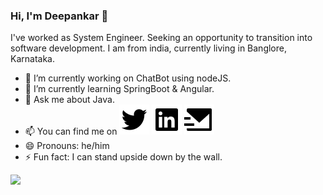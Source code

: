 ### Hi, I'm Deepankar 👋

I've worked as System Engineer. Seeking an opportunity to transition into software development. I am from india, currently living in Banglore, Karnataka.

- 🔭 I’m currently working on ChatBot using nodeJS.
- 🌱 I’m currently learning SpringBoot & Angular.
- 💬 Ask me about Java.
- 📫 You can find me on  <a href="http://www.twitter.com/Deeinmess" target="_blank"><img src="./twitter-fill.svg"/></a> 
 <a href="https://www.linkedin.com/in/deedev/" target="_blank"><img src="./linkedin-box-fill.svg"/></a> <a href="mailto:deepankar_tiwari@outlook.com"><img src="./mail-send-fill.svg"/></a>
- 😄 Pronouns: he/him
- ⚡ Fun fact: I can stand upside down by the wall.



![](https://img.shields.io/badge/<Code>-<Java>-informational?style=flat&logo=java>&logoColor=white&color=2bbc8a)

